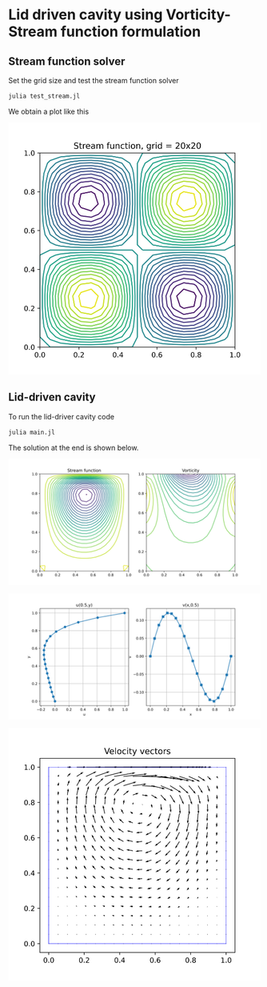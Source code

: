 # Lid driven cavity using Vorticity-Stream function formulation

## Stream function solver

Set the grid size and test the stream function solver

```bash
julia test_stream.jl
```

We obtain a plot like this

<p align="center">
<img src="output/test_stream.svg">
</p>

## Lid-driven cavity

To run the lid-driver cavity code

```bash
julia main.jl
```

The solution at the end is shown below.

<p align="center">
<img src="output/stream_vort.svg">
</p>

<p align="center">
<img src="output/velocity1.svg">
</p>

<p align="center">
<img src="output/velocity2.svg">
</p>
